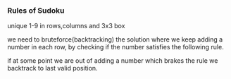 ### Rules of Sudoku

unique 1-9 in rows,columns and 3x3 box

we need to bruteforce(backtracking) the solution where we keep adding a number in each row, by checking if the number satisfies the following rule.

if at some point we are out of adding a number which brakes the rule we backtrack to last valid position.
